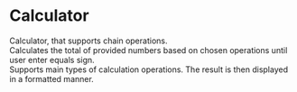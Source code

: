 # Calculator
Calculator, that supports chain operations.<br>
Calculates the total of provided numbers based on chosen operations until user enter equals sign.<br>
Supports main types of calculation operations. The result is then displayed in a formatted manner.